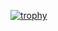 [![trophy](https://github-profile-trophy.vercel.app/?username=YukihoAA&theme=nord&column=-1&no-frame=true&rank=-C,-?,-B)](https://github.com/ryo-ma/github-profile-trophy)

<!--
**YukihoAA/YukihoAA** is a ✨ _special_ ✨ repository because its `README.md` (this file) appears on your GitHub profile.

Here are some ideas to get you started:

- 🔭 I’m currently working on ...
- 🌱 I’m currently learning ...
- 👯 I’m looking to collaborate on ...
- 🤔 I’m looking for help with ...
- 💬 Ask me about ...
- 📫 How to reach me: ...
- 😄 Pronouns: ...
- ⚡ Fun fact: ...
-->
